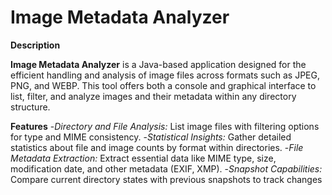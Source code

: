 # **Image Metadata Analyzer**

**Description**

**Image Metadata Analyzer** is a Java-based application designed for the efficient handling and analysis of image files across formats such as JPEG, PNG, and WEBP. This tool offers both a console and graphical interface to list, filter, and analyze images and their metadata within any directory structure.

**Features**
-_Directory and File Analysis:_ List image files with filtering options for type and MIME consistency.
-_Statistical Insights:_ Gather detailed statistics about file and image counts by format within directories.
-_File Metadata Extraction:_ Extract essential data like MIME type, size, modification date, and other metadata (EXIF, XMP).
-_Snapshot Capabilities:_ Compare current directory states with previous snapshots to track changes
